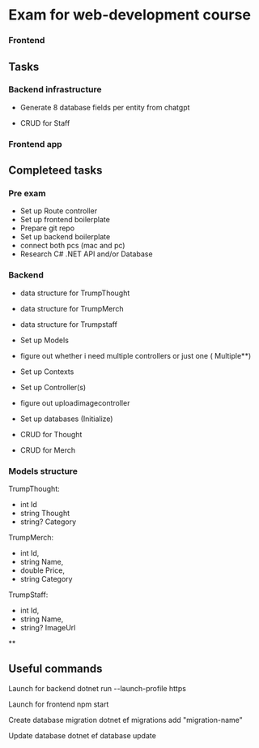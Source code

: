 # Exam for web-development course


### Frontend

## Tasks
### Backend infrastructure

- Generate 8 database fields per entity from chatgpt

- CRUD for Staff


### Frontend app



## Completeed tasks
### Pre exam
- Set up Route controller
- Set up frontend boilerplate
- Prepare git repo
- Set up backend boilerplate
- connect both pcs (mac and pc) 
- Research C# .NET API and/or Database

### Backend
- data structure for TrumpThought
- data structure for TrumpMerch
- data structure for Trumpstaff

- Set up Models

- figure out whether i need multiple controllers or just one ( Multiple**)

- Set up Contexts
- Set up Controller(s)
- figure out uploadimagecontroller
- Set up databases (Initialize)

- CRUD for Thought
- CRUD for Merch



### Models structure
TrumpThought:
- int Id
- string Thought
- string? Category

TrumpMerch:
- int Id,
- string Name,
- double Price,
- string Category

TrumpStaff:
- int Id,
- string Name,
- string? ImageUrl





**

## Useful commands

Launch for backend
    dotnet run --launch-profile https

Launch for frontend
    npm start

Create database migration
    dotnet ef migrations add "migration-name" 

Update database
    dotnet ef database update